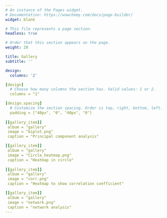 ```yaml
---
# An instance of the Pages widget.
# Documentation: https://wowchemy.com/docs/page-builder/
widget: blank

# This file represents a page section.
headless: true

# Order that this section appears on the page.
weight: 20

title: Gallery
subtitle: ''

design:
  columns: '2'

[design]
  # Choose how many columns the section has. Valid values: 1 or 2.
  columns = "1"

[design.spacing]
  # Customize the section spacing. Order is top, right, bottom, left.
  padding = ["40px", "0", "40px", "0"]
 
[[gallery_item]]
 album = "gallery"
 image = "biplot.png"
 caption = "Principal component analysis"

[[gallery_item]]
 album = "gallery"
 image = "Circle_heatmap.png"
 caption = "Heatmap in circle"
 
[[gallery_item]]
 album = "gallery"
 image = "corr.png"
 caption = "Heatmap to show correlation coefficient"

[[gallery_item]]
 album = "gallery"
 image = "network.png"
 caption = "network analysis"
---
```






